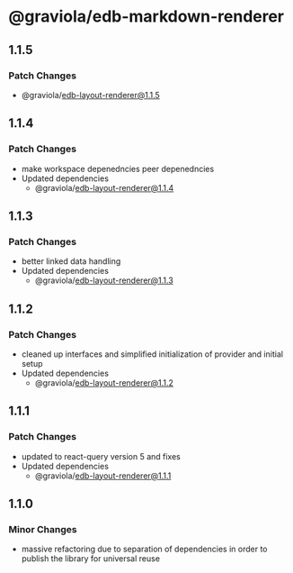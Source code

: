 # @graviola/edb-markdown-renderer

## 1.1.5

### Patch Changes

- @graviola/edb-layout-renderer@1.1.5

## 1.1.4

### Patch Changes

- make workspace depenedncies peer depenedncies
- Updated dependencies
  - @graviola/edb-layout-renderer@1.1.4

## 1.1.3

### Patch Changes

- better linked data handling
- Updated dependencies
  - @graviola/edb-layout-renderer@1.1.3

## 1.1.2

### Patch Changes

- cleaned up interfaces and simplified initialization of provider and initial setup
- Updated dependencies
  - @graviola/edb-layout-renderer@1.1.2

## 1.1.1

### Patch Changes

- updated to react-query version 5 and fixes
- Updated dependencies
  - @graviola/edb-layout-renderer@1.1.1

## 1.1.0

### Minor Changes

- massive refactoring due to separation of dependencies in order to publish the library for universal reuse
